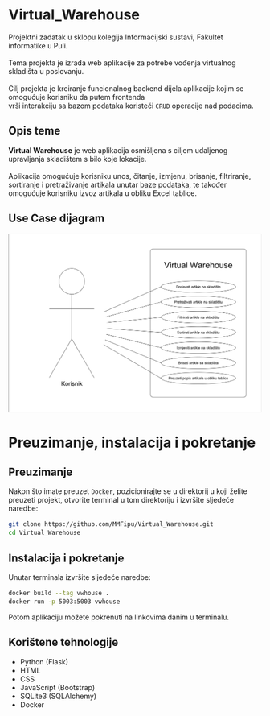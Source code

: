 # Virtual_Warehouse
Projektni zadatak u sklopu kolegija Informacijski sustavi, Fakultet informatike u Puli.<br><br>
Tema projekta je izrada web aplikacije za potrebe vođenja virtualnog skladišta u poslovanju.<br><br>
Cilj projekta je kreiranje funcionalnog backend dijela aplikacije kojim se omogućuje korisniku da putem frontenda<br>vrši interakciju sa bazom podataka koristeći ```CRUD``` operacije nad podacima.

## Opis teme
**Virtual Warehouse** je web aplikacija osmišljena s ciljem udaljenog upravljanja skladištem s bilo koje lokacije.<br><br>
Aplikacija omogućuje korisniku unos, čitanje, izmjenu, brisanje, filtriranje, sortiranje i pretraživanje artikala unutar baze podataka, te također omogućuje korisniku izvoz artikala u obliku Excel tablice.

## Use Case dijagram
![IS_Use_Case_Virtual_Warehouse](https://github.com/MMFipu/Virtual_Warehouse/blob/main/Virtual_Warehouse_Use_Case_IS.png)

# Preuzimanje, instalacija i pokretanje
## Preuzimanje
Nakon što imate preuzet ```Docker```, pozicionirajte se u direktorij u koji želite preuzeti projekt, otvorite terminal u tom direktoriju i izvršite sljedeće naredbe:
```bash
git clone https://github.com/MMFipu/Virtual_Warehouse.git
cd Virtual_Warehouse
```
## Instalacija i pokretanje
Unutar terminala izvršite sljedeće naredbe:
```bash
docker build --tag vwhouse .
docker run -p 5003:5003 vwhouse
```
Potom aplikaciju možete pokrenuti na linkovima danim u terminalu.

## Korištene tehnologije
- Python (Flask)
- HTML
- CSS
- JavaScript (Bootstrap)
- SQLite3 (SQLAlchemy)
- Docker
